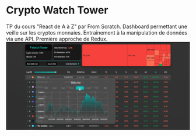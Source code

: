 # Crypto Watch Tower

TP du cours "React de A à Z" par From Scratch. Dashboard permettant une veille sur les cryptos monnaies. Entraînement à la manipulation de données via une API.
Première approche de Redux.
![alt text](public/assets/home.webp)
